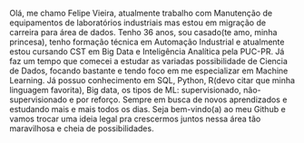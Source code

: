 Olá, me chamo Felipe Vieira, atualmente trabalho com Manutenção de equipamentos de laboratórios industriais mas estou em migração de carreira para área de dados.
Tenho 36 anos, sou casado(te amo, minha princesa), tenho formação técnica em Automação Industrial e atualmente estou cursando CST em Big Data e Inteligência Analítica pela PUC-PR.
Já faz um tempo que comecei a estudar as variadas possibilidade de Ciencia de Dados, focando bastante e tendo foco em me especializar em Machine Learning.
Já possuo conhecimento em SQL, Python, R(devo citar que minha linguagem favorita), Big data, os tipos de ML: supervisionado, não-supervisionado e por reforço. Sempre em busca de novos aprendizados e estudando mais e mais todos os dias.
Seja bem-vindo(a) ao meu Github e vamos trocar uma ideia legal pra crescermos juntos nessa área tão maravilhosa e cheia de possibilidades.
<!---
FelipeVSilveira/FelipeVSilveira is a ✨ special ✨ repository because its `README.md` (this file) appears on your GitHub profile.
You can click the Preview link to take a look at your changes.
--->
